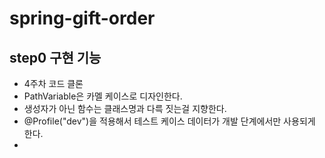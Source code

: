 # spring-gift-order


## step0 구현 기능

- 4주차 코드 클론
- PathVariable은 카멜 케이스로 디자인한다. 
- 생성자가 아닌 함수는 클래스명과 다륵 짓는걸 지향한다.
- @Profile("dev")을 적용해서 테스트 케이스 데이터가 개발 단계에서만 사용되게 한다.
- 
